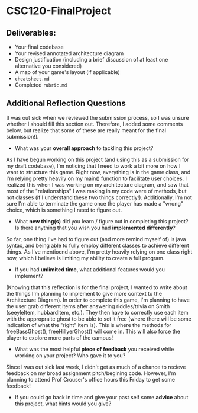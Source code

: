 # CSC120-FinalProject

## Deliverables:
 - Your final codebase
 - Your revised annotated architecture diagram
 - Design justification (including a brief discussion of at least one alternative you considered)
 - A map of your game's layout (if applicable)
 - `cheatsheet.md`
 - Completed `rubric.md`
  
## Additional Reflection Questions
[I was out sick when we reviewed the submission process, so I was unsure whether I should fill this section out. Therefore, I added some comments below, but realize that some of these are really meant for the final submission!].

 - What was your **overall approach** to tackling this project?

 As I have begun working on this project (and using this as a submission for my draft codebase), I'm noticing that I need to work a bit more on how I want to structure this game. Right now, everything is in the game class, and I'm relying pretty heavily on my main() function to facilitate user choices. I realized this when I was working on my architecture diagram, and saw that most of the "relationships" I was making in my code were of methods, but not classes (if I understand these two things correctly!). Additionally, I'm not sure I'm able to terminate the game once the player has made a "wrong" choice, which is something I need to figure out. 

 - What **new thing(s)** did you learn / figure out in completing this project? Is there anything that you wish you had **implemented differently**?

 So far, one thing I've had to figure out (and more remind myself of) is java syntax, and being able to fully employ different classes to achieve different things. As I've mentioend above, I'm pretty heavily relying on one class right now, which I believe is limiting my ability to create a full program. 

 - If you had **unlimited time**, what additional features would you implement?

 (Knowing that this reflection is for the final project, I wanted to write about the things I'm planning to implement to give more context to the Architecture Diagram). In order to complete this game, I'm planning to have the user grab different items after answering riddles/trivia on Smith (seeyleItem, hubbardItem, etc.). They then have to correctly use each item with the appropraite ghost to be able to set it free (where there will be some indication of what the "right" item is). This is where the methods for freeBassGhost(), freeHillyerGhost() will come in. This will also force the player to explore more parts of the campus! 

 - What was the most helpful **piece of feedback** you received while working on your project? Who gave it to you?

 Since I was out sick last week, I didn't get as much of a chance to recieve feedback on my broad assignment pitch/begining code. However, I'm planning to attend Prof Crouser's office hours this Friday to get some feedback!  

 - If you could go back in time and give your past self some **advice** about this project, what hints would you give?
